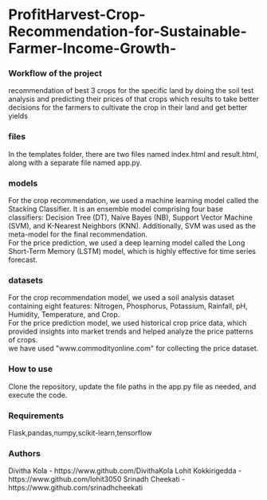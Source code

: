 # ProfitHarvest-Crop-Recommendation-for-Sustainable-Farmer-Income-Growth-
<h3>Workflow of the project</h3>
recommendation of best 3 crops for the specific land by doing the soil test analysis and predicting their prices of that crops which results to take better decisions for the farmers to cultivate the crop in their land and get better yields
<br>
<h3>files</h3>
In the templates folder, there are two files named index.html and result.html, along with a separate file named app.py.
<br>
<h3>models</h3>
For the crop recommendation, we used a machine learning model called the Stacking Classifier. It is an ensemble model comprising four base classifiers: Decision Tree (DT), Naive Bayes (NB), Support Vector Machine (SVM), and K-Nearest Neighbors (KNN). Additionally, SVM was used as the meta-model for the final recommendation.
<br>
For the price prediction, we used a deep learning model called the Long Short-Term Memory (LSTM) model, which is highly effective for time series forecast.
<br>
<h3>datasets</h3>
For the crop recommendation model, we used a soil analysis dataset containing eight features: Nitrogen, Phosphorus, Potassium, Rainfall, pH, Humidity, Temperature, and Crop.
<br>
For the price prediction model, we used historical crop price data, which provided insights into market trends and helped analyze the price patterns of crops.
<br>
we have used "www.commodityonline.com" for collecting the price dataset.
<h3>How to use</h3>
Clone the repository, update the file paths in the app.py file as needed, and execute the code.
<h3>Requirements</h3>
Flask,pandas,numpy,scikit-learn,tensorflow
<br>
<h3>Authors</h3>
Divitha Kola - https://www.github.com/DivithaKola
Lohit Kokkirigedda - https://www.github.com/lohit3050
Srinadh Cheekati - https://www.github.com/srinadhcheekati
